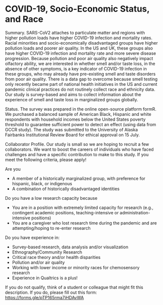 # COVID-19, Socio-Economic Status, and Race

Summary. SARS-CoV2 attaches to particulate matter and regions with higher pollution loads have higher COVID-19 infection and mortality rates. Racial minorities and socio-economically disadvantaged groups have higher pollution loads and poorer air quality. In the US and UK, these groups also have higher COVID-19 infection and mortality rate and more severe disease progression. Because pollution and poor air quality also negatively impact olfactory ability, we are interested in whether smell and/or taste loss, in the absence of other symptoms, is a key indicator of COVID-19 infection in these groups, who may already have pre-existing smell and taste disorders from poor air quality. There is a data gap to overcome because smell testing only recently became part of national health initiatives in the US and current pandemic clinical practices do not routinely collect race and ethnicity data. Our study is survey-based and aims to collect information about the experience of smell and taste loss in marginalized groups globally.

Status. The survey was prepared in the online open-source platform formR. We purchased a balanced sample of American Black, Hispanic and white respondents with household incomes below the United States poverty threshold to guarantee sufficient power to detect an effect (using data from GCCR study). The study was submitted to the University of Alaska Fairbanks Institutional Review Board for ethical approval on 15 July. 

Collaborator Profile. 
Our study is small so we are hoping to recruit a few collaborators. We want to boost the careers of individuals who have faced challenges and have a specific contribution to make to this study. If you meet the following criteria, please apply!

Are you
  - A member of a historically marginalized group, with preference for hispanic, black, or indigenous
  - A combination of historically disadvantaged identities

Do you have a low research capacity because 
  - You are in a position with extremely limited capacity for research (e.g., contingent academic positions, teaching-intensive or administration-intensive positions) 
  - You are a caregiver who lost research time during the pandemic and are attempting/hoping to re-enter research

Do you have experience in:
  - Survey-based research, data analysis and/or visualization
  - Ethnography/Community Research
  - Critical race theory and/or health disparities
  - Pollution and/or air quality
  - Working with lower income or minority races for chemosensory research
  - Experience in Qualtrics is a plus! 

If you do not qualify, think of a student or colleague that might fit this description. If you do, please fill out this form: https://forms.gle/pTP165rma7iHDAvWA
